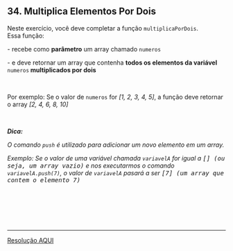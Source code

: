 <div class="layout-pane__container"><div id="main-splitpane-left" class="coding-question__left-pane"><section class="question-view__title-wrapper"><h1 class="question-view__title">34. Multiplica Elementos Por Dois</h1></section><section class="question-view__instruction"><div class="candidate-rich-text"><div id="4bjt3nqs0ab-instruction"><p>Neste exercício, você deve completar a função <code>multiplicaPorDois</code>. Essa&nbsp;função:</p>

<p>- recebe como <strong>parâmetro</strong> um array chamado <code>numeros</code></p>

<p>- e deve&nbsp;retornar um array que contenha <strong>todos os elementos da variável </strong><code>numeros</code><strong> multiplicados&nbsp;por dois</strong></p>

<p>&nbsp;</p>

<p>Por exemplo: Se o valor de <code>numeros</code> for <em>[1, 2, 3, 4, 5]</em>, a função deve retornar o array <em>[2, 4, 6, 8, 10]</em></p>

<p>&nbsp;</p>

<p><em><strong>Dica:</strong>&nbsp;</em></p>

<p><em>O comando <code>push</code> é utilizado para adicionar um novo elemento em um array.</em></p>

<p><em>Exemplo: Se o valor de uma variável chamada <code>variavelA</code> for igual a <tt>[] (ou seja, um array vazio)</tt>&nbsp;e nos executarmos o comando <code>variavelA<kbd>.push(7)</kbd></code>, o valor de&nbsp;<code>variavelA</code> pasará a ser <tt>[7] (um array que contem o elemento 7)</tt></em></p>

<p>&nbsp;</p>

<p>&nbsp;</p>

<p>&nbsp;</p>
</div></div></section></div></div>

____

[Resolução AQUI](./resolucao.js)
